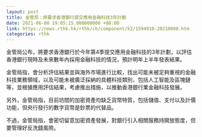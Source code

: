 ```yaml
---
layout: post
title: 金管局：將要求香港銀行提交應用金融科技3年計劃
date: 2021-06-08 19:05:15.000000000 +08:00
link: https://news.rthk.hk/rthk/ch/component/k2/1594910-20210608.htm
categories: rthk
---
```


金管局公布，將要求香港銀行於今年第4季提交應用金融科技的3年計劃，以評估香港銀行現時及未來數年內採用金融科技的情況，預計明年上半年發表結果。

金管局指，會分析評估結果並與海外市場進行比較，找出可能未被足夠重視的金融科技業務領域，以及可能未被廣泛採納的具體科技類別，包括人工智能及區塊鏈等，並根據應用評估結果，考慮推出措施，以推動香港銀行業金融科技發展。

另外，金管局指，目前坊間的加密資產均缺乏貨幣特質，包括儲值、支付以及計價功能，但央行發行的數字貨幣是鈔票的代替品。

不過，金管局指，會密切留意加密資產發展，對銀行引入相關服務持開放態度，但要管理好反洗錢風險。
